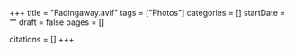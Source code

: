 +++
title = "Fadingaway.avif"
tags = ["Photos"]
categories = []
startDate = ""
draft = false
pages = []

citations = []
+++
